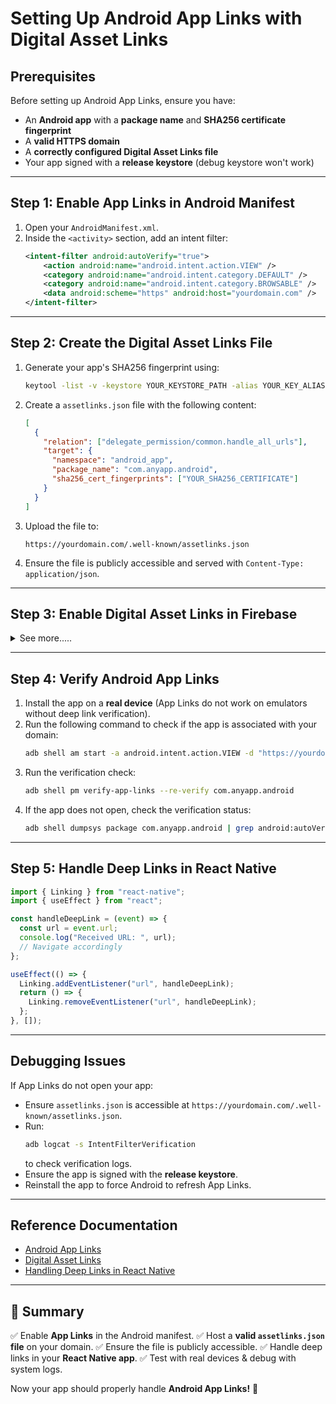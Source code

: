 # Setting Up Android App Links with Digital Asset Links

## Prerequisites

Before setting up Android App Links, ensure you have:

- An **Android app** with a **package name** and **SHA256 certificate fingerprint**
- A **valid HTTPS domain**
- A **correctly configured Digital Asset Links file**
- Your app signed with a **release keystore** (debug keystore won't work)

---

## Step 1: Enable App Links in Android Manifest

1. Open your `AndroidManifest.xml`.
2. Inside the `<activity>` section, add an intent filter:
   ```xml
   <intent-filter android:autoVerify="true">
       <action android:name="android.intent.action.VIEW" />
       <category android:name="android.intent.category.DEFAULT" />
       <category android:name="android.intent.category.BROWSABLE" />
       <data android:scheme="https" android:host="yourdomain.com" />
   </intent-filter>
   ```

---

## Step 2: Create the Digital Asset Links File

1. Generate your app's SHA256 fingerprint using:
   ```sh
   keytool -list -v -keystore YOUR_KEYSTORE_PATH -alias YOUR_KEY_ALIAS -storepass YOUR_STORE_PASSWORD
   ```
2. Create a `assetlinks.json` file with the following content:
   ```json
   [
     {
       "relation": ["delegate_permission/common.handle_all_urls"],
       "target": {
         "namespace": "android_app",
         "package_name": "com.anyapp.android",
         "sha256_cert_fingerprints": ["YOUR_SHA256_CERTIFICATE"]
       }
     }
   ]
   ```
3. Upload the file to:
   ```
   https://yourdomain.com/.well-known/assetlinks.json
   ```
4. Ensure the file is publicly accessible and served with `Content-Type: application/json`.

---

## Step 3: Enable Digital Asset Links in Firebase

<details>
  <summary>See more.....</summary>
  
1. Go to [Firebase Console](https://console.firebase.google.com/).
2. Navigate to **Project Settings** > **General**.
3. Under **Your apps**, add your SHA256 fingerprint if not already added.
4. Navigate to **Authentication** > **Settings** > **Authorized domains**.
5. Add your domain if it's not listed.
![Screenshot 2025-02-20 at 16 53 31](https://github.com/user-attachments/assets/d42e2422-d038-444e-b4d2-603ad34e158b)

6. If not using Play App Signing, create a file named firebase-config.js in your project’s root directory with the following content:
   ```javascript
   const firebaseConfig = {
     apiKey: "YOUR_API_KEY",
     authDomain: "develop.shopping-web.com",
     databaseURL: "YOUR_DATABASE_URL",
     projectId: "YOUR_PROJECT_ID",
     appId: "YOUR_APP_ID",
   };
   ```
7. Initialize Firebase in Your App
   ```javascript
    import firebase from 'firebase/app';
    import 'firebase/auth'; // Import other Firebase services as needed
    import firebaseConfig from './firebase-config.js';

    if (!firebase.apps.length) {
        firebase.initializeApp(firebaseConfig);
    } else {
        firebase.app(); // if already initialized, use that one
    }

    ```

8. Ensure your `assetlinks.json` is accessible at `https://develop.shopping-web.com/.well-known/assetlinks.json` with correct SHA-256 fingerprints.

</details>

---

## Step 4: Verify Android App Links

1. Install the app on a **real device** (App Links do not work on emulators without deep link verification).
2. Run the following command to check if the app is associated with your domain:
   ```sh
   adb shell am start -a android.intent.action.VIEW -d "https://yourdomain.com/path" com.anyapp.android
   ```
3. Run the verification check:
   ```sh
   adb shell pm verify-app-links --re-verify com.anyapp.android
   ```
4. If the app does not open, check the verification status:
   ```sh
   adb shell dumpsys package com.anyapp.android | grep android:autoVerify
   ```

---

## Step 5: Handle Deep Links in React Native

```javascript
import { Linking } from "react-native";
import { useEffect } from "react";

const handleDeepLink = (event) => {
  const url = event.url;
  console.log("Received URL: ", url);
  // Navigate accordingly
};

useEffect(() => {
  Linking.addEventListener("url", handleDeepLink);
  return () => {
    Linking.removeEventListener("url", handleDeepLink);
  };
}, []);
```

---

## Debugging Issues

If App Links do not open your app:

- Ensure `assetlinks.json` is accessible at `https://yourdomain.com/.well-known/assetlinks.json`.
- Run:
  ```sh
  adb logcat -s IntentFilterVerification
  ```
  to check verification logs.
- Ensure the app is signed with the **release keystore**.
- Reinstall the app to force Android to refresh App Links.

---

## **Reference Documentation**

- [Android App Links](https://developer.android.com/training/app-links)
- [Digital Asset Links](https://developers.google.com/digital-asset-links/v1/getting-started)
- [Handling Deep Links in React Native](https://reactnative.dev/docs/linking)

---

## **🚀 Summary**

✅ Enable **App Links** in the Android manifest.
✅ Host a **valid `assetlinks.json` file** on your domain.
✅ Ensure the file is publicly accessible.
✅ Handle deep links in your **React Native app**.
✅ Test with real devices & debug with system logs.

Now your app should properly handle **Android App Links!** 🚀
